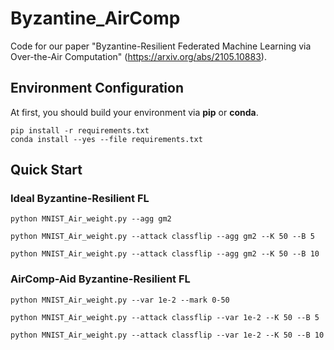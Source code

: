 # Byzantine_AirComp

Code for our paper "Byzantine-Resilient Federated Machine Learning via Over-the-Air Computation" (https://arxiv.org/abs/2105.10883).

## Environment Configuration

At first, you should build your environment via **pip** or **conda**.

```
pip install -r requirements.txt
conda install --yes --file requirements.txt
```

## Quick Start

### Ideal Byzantine-Resilient FL
```
python MNIST_Air_weight.py --agg gm2

python MNIST_Air_weight.py --attack classflip --agg gm2 --K 50 --B 5

python MNIST_Air_weight.py --attack classflip --agg gm2 --K 50 --B 10
```
### AirComp-Aid Byzantine-Resilient FL
```
python MNIST_Air_weight.py --var 1e-2 --mark 0-50

python MNIST_Air_weight.py --attack classflip --var 1e-2 --K 50 --B 5

python MNIST_Air_weight.py --attack classflip --var 1e-2 --K 50 --B 10
```